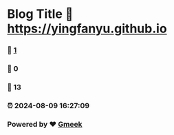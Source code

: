 # Blog Title :link: https://yingfanyu.github.io 
### :page_facing_up: [1](https://yingfanyu.github.io/tag.html) 
### :speech_balloon: 0 
### :hibiscus: 13 
### :alarm_clock: 2024-08-09 16:27:09 
### Powered by :heart: [Gmeek](https://github.com/Meekdai/Gmeek)
